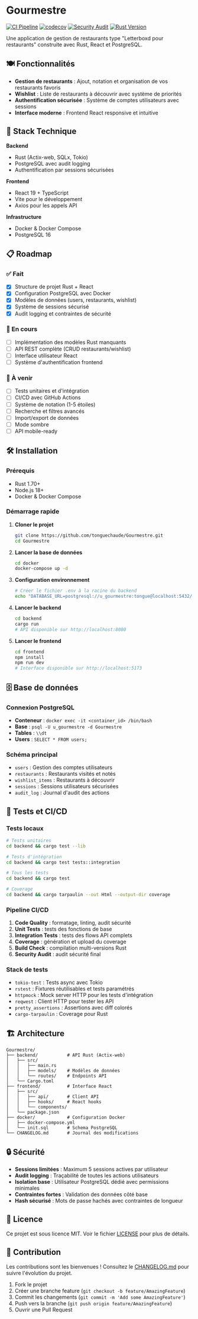 # Gourmestre

[![CI Pipeline](https://github.com/tonguechaude/Gourmestre/actions/workflows/ci.yml/badge.svg)](https://github.com/tonguechaude/Gourmestre/actions/workflows/ci.yml)
[![codecov](https://codecov.io/gh/tonguechaude/Gourmestre/branch/main/graph/badge.svg)](https://codecov.io/gh/tonguechaude/Gourmestre)
[![Security Audit](https://img.shields.io/badge/security-audit-green.svg)](https://github.com/tonguechaude/Gourmestre/actions)
[![Rust Version](https://img.shields.io/badge/rust-1.70+-blue.svg)](https://www.rust-lang.org)

Une application de gestion de restaurants type "Letterboxd pour restaurants" construite avec Rust, React et PostgreSQL.

## 🍽️ Fonctionnalités

- **Gestion de restaurants** : Ajout, notation et organisation de vos restaurants favoris
- **Wishlist** : Liste de restaurants à découvrir avec système de priorités
- **Authentification sécurisée** : Système de comptes utilisateurs avec sessions
- **Interface moderne** : Frontend React responsive et intuitive

## 🚀 Stack Technique

**Backend**
- Rust (Actix-web, SQLx, Tokio)
- PostgreSQL avec audit logging
- Authentification par sessions sécurisées

**Frontend**
- React 19 + TypeScript
- Vite pour le développement
- Axios pour les appels API

**Infrastructure**
- Docker & Docker Compose
- PostgreSQL 16

## 📋 Roadmap

### ✅ Fait
- [x] Structure de projet Rust + React
- [x] Configuration PostgreSQL avec Docker
- [x] Modèles de données (users, restaurants, wishlist)
- [x] Système de sessions sécurisé
- [x] Audit logging et contraintes de sécurité

### 🚧 En cours
- [ ] Implémentation des modèles Rust manquants
- [ ] API REST complète (CRUD restaurants/wishlist)  
- [ ] Interface utilisateur React
- [ ] Système d'authentification frontend

### 📅 À venir
- [ ] Tests unitaires et d'intégration
- [ ] CI/CD avec GitHub Actions
- [ ] Système de notation (1-5 étoiles)
- [ ] Recherche et filtres avancés
- [ ] Import/export de données
- [ ] Mode sombre
- [ ] API mobile-ready

## 🛠️ Installation

### Prérequis
- Rust 1.70+
- Node.js 18+
- Docker & Docker Compose

### Démarrage rapide

1. **Cloner le projet**
   ```bash
   git clone https://github.com/tonguechaude/Gourmestre.git
   cd Gourmestre
   ```

2. **Lancer la base de données**
   ```bash
   cd docker
   docker-compose up -d
   ```

3. **Configuration environnement**
   ```bash
   # Créer le fichier .env à la racine du backend
   echo "DATABASE_URL=postgresql://u_gourmestre:tongue@localhost:5432/Gourmestre" > backend/.env
   ```

4. **Lancer le backend**
   ```bash
   cd backend
   cargo run
   # API disponible sur http://localhost:8080
   ```

5. **Lancer le frontend**
   ```bash
   cd frontend
   npm install
   npm run dev
   # Interface disponible sur http://localhost:5173
   ```

## 🗄️ Base de données

### Connexion PostgreSQL
- **Conteneur** : `docker exec -it <container_id> /bin/bash`
- **Base** : `psql -U u_gourmestre -d Gourmestre`
- **Tables** : `\\dt`
- **Users** : `SELECT * FROM users;`

### Schéma principal
- `users` : Gestion des comptes utilisateurs
- `restaurants` : Restaurants visités et notés  
- `wishlist_items` : Restaurants à découvrir
- `sessions` : Sessions utilisateurs sécurisées
- `audit_log` : Journal d'audit des actions

## 🧪 Tests et CI/CD

### Tests locaux
```bash
# Tests unitaires
cd backend && cargo test --lib

# Tests d'intégration  
cd backend && cargo test tests::integration

# Tous les tests
cd backend && cargo test

# Coverage
cd backend && cargo tarpaulin --out Html --output-dir coverage
```

### Pipeline CI/CD
1. **Code Quality** : formatage, linting, audit sécurité
2. **Unit Tests** : tests des fonctions de base
3. **Integration Tests** : tests des flows API complets
4. **Coverage** : génération et upload du coverage
5. **Build Check** : compilation multi-versions Rust
6. **Security Audit** : audit sécurité final

### Stack de tests
- `tokio-test` : Tests async avec Tokio
- `rstest` : Fixtures réutilisables et tests paramétrés
- `httpmock` : Mock server HTTP pour les tests d'intégration
- `reqwest` : Client HTTP pour tester les API
- `pretty_assertions` : Assertions avec diff colorés
- `cargo-tarpaulin` : Coverage pour Rust

## 🏗️ Architecture

```
Gourmestre/
├── backend/           # API Rust (Actix-web)
│   ├── src/
│   │   ├── main.rs
│   │   ├── models/    # Modèles de données
│   │   └── routes/    # Endpoints API
│   └── Cargo.toml
├── frontend/          # Interface React
│   ├── src/
│   │   ├── api/       # Client API
│   │   ├── hooks/     # React hooks
│   │   └── components/
│   └── package.json
├── docker/            # Configuration Docker
│   ├── docker-compose.yml
│   └── init.sql       # Schema PostgreSQL
└── CHANGELOG.md       # Journal des modifications
```

## 🔒 Sécurité

- **Sessions limitées** : Maximum 5 sessions actives par utilisateur
- **Audit logging** : Traçabilité de toutes les actions utilisateurs
- **Isolation base** : Utilisateur PostgreSQL dédié avec permissions minimales
- **Contraintes fortes** : Validation des données côté base
- **Hash sécurisé** : Mots de passe hachés avec contraintes de longueur

## 📄 Licence

Ce projet est sous licence MIT. Voir le fichier [LICENSE](LICENSE) pour plus de détails.

## 🤝 Contribution

Les contributions sont les bienvenues ! Consultez le [CHANGELOG.md](CHANGELOG.md) pour suivre l'évolution du projet.

1. Fork le projet
2. Créer une branche feature (`git checkout -b feature/AmazingFeature`)
3. Commit les changements (`git commit -m 'Add some AmazingFeature'`)
4. Push vers la branche (`git push origin feature/AmazingFeature`)
5. Ouvrir une Pull Request